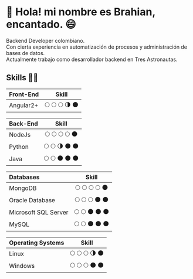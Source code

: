 # 👋 Hola! mi nombre es Brahian, encantado. :smile:

Backend Developer colombiano.<br>
Con cierta experiencia en automatización de procesos y administración de bases de datos.<br>
Actualmente trabajo como desarrollador backend en Tres Astronautas.

## Skills :technologist:

| Front-End | Skill                                                            |
|:----------|:----------------------------------------------------------------:|
| Angular2+ |:full_moon: :full_moon: :full_moon: :last_quarter_moon: :new_moon:|

| Back-End | Skill                                                            |
|:---------|:----------------------------------------------------------------:|
| NodeJs   |:full_moon: :full_moon: :full_moon: :full_moon: :new_moon:        |
| Python   |:full_moon: :full_moon: :last_quarter_moon: :new_moon: :new_moon: |
| Java     |:full_moon: :full_moon: :new_moon: :new_moon: :new_moon:          |

| Databases            | Skill                                                            |
|:---------------------|:----------------------------------------------------------------:|
| MongoDB              |:full_moon: :full_moon: :full_moon: :full_moon: :new_moon:        |
| Oracle Database      |:full_moon: :full_moon: :full_moon: :new_moon: :new_moon:         |
| Microsoft SQL Server |:full_moon: :full_moon: :new_moon: :new_moon: :new_moon:          |
| MySQL                |:full_moon: :full_moon: :new_moon: :new_moon: :new_moon:          |

| Operating Systems | Skill                                                            |
|:------------------|:----------------------------------------------------------------:|
| Linux             |:full_moon: :full_moon: :full_moon: :last_quarter_moon: :new_moon:|
| Windows           |:full_moon: :full_moon: :full_moon: :new_moon: :new_moon:         |

<!--
**brahiangarciat/brahiangarciat** is a ✨ _special_ ✨ repository because its `README.md` (this file) appears on your GitHub profile.

Here are some ideas to get you started:

- 🔭 I’m currently working on ...
- 🌱 I’m currently learning ...
- 👯 I’m looking to collaborate on ...
- 🤔 I’m looking for help with ...
- 💬 Ask me about ...
- 📫 How to reach me: ...
- 😄 Pronouns: ...
- ⚡ Fun fact: ...
-->
